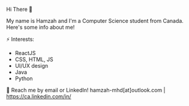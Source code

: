  Hi There 👋
 
 My name is Hamzah and I'm a Computer Science student from Canada. Here's some info about me!
 
 ⚡ Interests:
- ReactJS
- CSS, HTML, JS
- UI/UX design
- Java
- Python
  
💬 Reach me by email or LinkedIn! hamzah-mhd[at]outlook.com | https://ca.linkedin.com/in/

<!---
hamzahmhd/hamzahmhd is a ✨ special ✨ repository because its `README.md` (this file) appears on your GitHub profile.
You can click the Preview link to take a look at your changes.
--->
